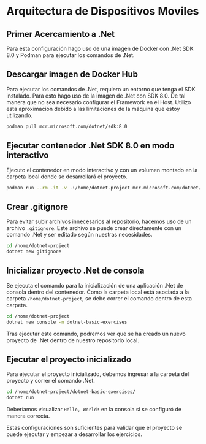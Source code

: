 # Arquitectura de Dispositivos Moviles

## Primer Acercamiento a .Net

Para esta configuración hago uso de una imagen de Docker con .Net SDK 8.0 y Podman para ejecutar los comandos de .Net.

## Descargar imagen de Docker Hub

Para ejecutar los comandos de .Net, requiero un entorno que tenga el SDK instalado. Para esto hago uso de la imagen de .Net con SDK 8.0. De tal manera que no sea necesario configurar el Framework en el Host. Utilizo esta aproximación debido a las limitaciones de la máquina que estoy utilizando.

```bash
podman pull mcr.microsoft.com/dotnet/sdk:8.0
```

## Ejecutar contenedor .Net SDK 8.0 en modo interactivo

Ejecuto el contenedor en modo interactivo y con un volumen montado en la carpeta local donde se desarrollará el proyecto.

```bash
podman run --rm -it -v .:/home/dotnet-project mcr.microsoft.com/dotnet/sdk:8.0
```

## Crear .gitignore

Para evitar subir archivos innecesarios al repositorio, hacemos uso de un archivo `.gitignore`. Este archivo se puede crear directamente con un comando .Net y ser editado según nuestras necesidades.

```bash
cd /home/dotnet-project
dotnet new gitignore
```

## Inicializar proyecto .Net de consola

Se ejecuta el comando para la inicialización de una aplicación .Net de consola dentro del contenedor. Como la carpeta local está asociada a la carpeta `/home/dotnet-project`, se debe correr el comando dentro de esta carpeta.

```bash
cd /home/dotnet-project
dotnet new console -n dotnet-basic-exercises
```

Tras ejecutar este comando, podremos ver que se ha creado un nuevo proyecto de .Net dentro de nuestro repositorio local.

## Ejecutar el proyecto inicializado

Para ejecutar el proyecto inicializado, debemos ingresar a la carpeta del proyecto y correr el comando .Net.

```bash
cd /home/dotnet-project/dotnet-basic-exercises/
dotnet run
```

Deberíamos visualizar `Hello, World!` en la consola si se configuró de manera correcta.

Estas configuraciones son suficientes para validar que el proyecto se puede ejecutar y empezar a desarrollar los ejercicios.
